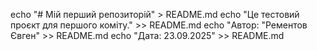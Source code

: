 echo "# Мій перший репозиторій" > README.md
echo "Це тестовий проєкт для першого коміту." >> README.md
echo "Автор: "Рементов Євген" >> README.md
echo "Дата: 23.09.2025" >> README.md
